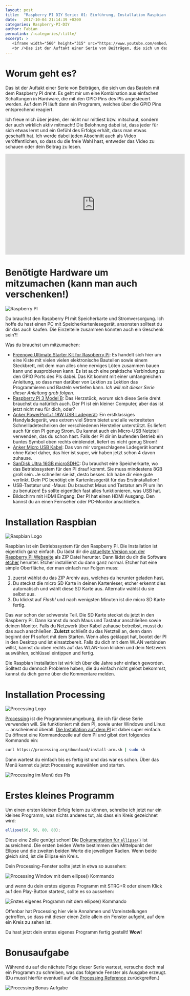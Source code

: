 ```yaml
---
layout: post
title:  "Raspberry PI DIY Serie: 01: Einführung, Installation Raspbian und Installation Processing!"
date:   2017-10-04 21:14:39 +0200
categories: Raspberry-PI-DIY
author: Fabian
permalink: /:categories/:title/
excerpt: >
   <iframe width="560" height="315" src="https://www.youtube.com/embed/Eh5dHIY5I4k" frameborder="0" allowfullscreen></iframe>
   <br />Das ist der Auftakt einer Serie von Beiträgen, die sich um das Basteln mit dem Raspberry PI dreht. Es geht mir um eine Kombination aus einfachen Schaltungen in Hardware, die mit den GPIO Pins des PIs angesteuert werden. Ich freue mich über jeden, der nicht nur mitliest bzw. mitschaut, sondern der auch wirklich sich hinsetzt und aktiv mitmacht! Die Belohnung dabei ist, dass jeder für sich etwas lernt und ein Gefühl des Erfolgs erhält, dass man etwas geschafft hat. Ich werde dabei...
---
```

# Worum geht es?

Das ist der Auftakt einer Serie von Beiträgen, die sich um das Basteln mit dem Raspberry PI dreht. Es geht mir um eine Kombination aus einfachen Schaltungen in Hardware, die mit den GPIO Pins des PIs angesteuert werden. Auf dem PI läuft dann ein Programm, welches über die GPIO Pins entsprechend reagiert.

Ich freue mich über jeden, der nicht nur mitliest bzw. mitschaut, sondern der auch wirklich aktiv mitmacht! Die Belohnung dabei ist, dass jeder für sich etwas lernt und ein Gefühl des Erfolgs erhält, dass man etwas geschafft hat. Ich werde dabei jeden Abschnitt auch als Video veröffentlichen, so dass du die freie Wahl hast, entweder das Video zu schauen oder dein Beitrag zu lesen.

<iframe width="560" height="315" src="https://www.youtube.com/embed/Eh5dHIY5I4k" frameborder="0" allowfullscreen></iframe>

# Benötigte Hardware um mitzumachen (kann man auch verschenken!)

![Raspberry PI](/assets/pi-diy/RPi_Logo.png)

Du brauchst den Raspberry PI mit Speicherkarte und Stromversorgung. Ich hoffe du hast einen PC mit Speicherkartenlesegerät, ansonsten solltest du dir das auch kaufen. Die Einzelteile zusammen könnten auch ein Geschenk sein?!

Was du brauchst um mitzumachen:

- [Freenove Ultimate Starter Kit for Raspberry Pi](http://amzn.to/2halM2T): Es handelt sich hier um eine Kiste mit vielen vielen elektronische Bauteilen sowie einem Steckbrett, mit dem man alles ohne nerviges Löten zusammen bauen kann und ausprobieren kann. Es ist auch eine praktische Verbindung zu den GPIO Ports des PIs dabei. Das Kit kommt mit einer umfangreichen Anleitung, so dass man darüber von Lektion zu Lektion das Programmieren und Basteln vertiefen kann. *Ich will mit dieser Serie dieser Anleitung grob folgen.*
- [Raspberry Pi 3 Model B](http://amzn.to/2x6jwne): Das Herzstück, worum sich diese Serie dreht brauchst du natürlich auch. Der PI ist ein kleiner Computer, aber das ist jetzt nicht neu für dich, oder?
- [Anker PowerPort+1 18W USB Ladegerät](http://amzn.to/2w1ACid): Ein erstklassiges Handyladegerät, was extrem viel Strom bietet und alle verbreiteten Schnellladetechniken der verschiedenen Hersteller unterstützt. Es liefert auch für den PI genug Strom. Du kannst auch ein Micro-USB Netzteil verwenden, das du schon hast. Falls der PI dir im laufenden Betrieb ein buntes Symbol oben rechts einblendet, liefert es nicht genug Strom!
- [Anker Micro USB Kabel](http://amzn.to/2y6RZib): Das von mir vorgeschlagene Ladegerät kommt ohne Kabel daher, das hier ist super, wir haben jetzt schon 4 davon zuhause.
- [SanDisk Ultra 16GB microSDHC](http://amzn.to/2x5IMtR): Du brauchst eine Speicherkarte, wo das Betriebssystem für den PI drauf kommt. Sie muss mindestens 8GB groß sein. Je schneller sie ist, desto besser. Ich habe dir eine gute verlinkt. Dein PC benötigt ein Kartenlesegerät für das Erstinstallation!
- USB-Tastatur und -Maus: Du brauchst Maus und Tastatur am PI um ihn zu benutzen! Es sollte eigentlich fast alles funktionieren, was USB hat.
- Bildschirm mit HDMI Eingang: Der PI hat einen HDMI Ausgang. Den kannst du an einen Fernseher oder PC-Monitor anschließen.

# Installation Raspbian

![Raspbian Logo](/assets/pi-diy/raspbian_logo.png)

Raspbian ist ein Betriebssystem für den Raspberry PI. Die Installation ist eigentlich ganz einfach. Du lädst dir die [aktuellste Version von der Raspberry PI Webseite](https://www.raspberrypi.org/downloads/raspbian/) als ZIP Datei herunter. Dann lädst du dir die Software [etcher](https://etcher.io/) herunter. Etcher installierst du dann ganz normal. Etcher hat eine simple Oberfläche, der man einfach nur Folgen muss:

1. zuerst wählst du das ZIP Archiv aus, welches du herunter geladen hast.
1. Du steckst die micro SD Karte in deinen Kartenleser, etcher erkennt dies automatisch und wählt diese SD Karte aus. Alternativ wählst du sie selbst aus.
1. Du klickst auf _Flash!_ und nach wenigsten Minuten ist die micro SD Karte fertig.

Das war schon der schwerste Teil. Die SD Karte steckst du jetzt in den Raspberry PI. Dann kannst du noch Maus und Tastatur anschließen sowie deinen Monitor. Falls du Netzwerk über Kabel zuhause betreibst, musst du das auch anschließen. **Zuletzt** schließt du das Netzteil an, denn dann beginnt der PI sofort mit dem Starten. Wenn alles geklappt hat, bootet der PI in den Desktop und ist einsatzbereit. Falls du dich mit dem WLAN verbinden willst, kannst du oben rechts auf das WLAN-Icon klicken und dein Netzwerk auswählen, schlüssel eintippen und fertig.

Die Raspbian Installation ist wirklich über die Jahre sehr einfach geworden. Solltest du dennoch Probleme haben, die du einfach nicht gelöst bekommst, kannst du dich gerne über die Kommentare melden.

# Installation Processing

![Processing Logo](/assets/pi-diy/processing_logo.png)

[Processing](https://processing.org/) ist die Programmierumgebung, die ich für diese Serie verwenden will. Sie funktioniert mit dem PI, sowie unter Windows und Linux ... anscheinend überall. [Die Installation auf dem PI](https://github.com/processing/processing/wiki/Raspberry-Pi) ist dabei super einfach. Du öffnest eine Kommandozeile auf dem PI und gibst dort folgendes Kommando ein:

```bash
curl https://processing.org/download/install-arm.sh | sudo sh
```

Dann wartest du einfach bis es fertig ist und das war es schon. Über das Menü kannst du jetzt Processing auswählen und starten.

![Processing im Menü des PIs](/assets/pi-diy/1/processing_pi_menu.png)

# Erstes kleines Programm

Um einen ersten kleinen Erfolg feiern zu können, schreibe ich jetzt nur ein kleines Programm, was nichts anderes tut, als dass ein Kreis gezeichnet wird:

```js
ellipse(50, 50, 80, 80);
```

Diese eine Zeile genügt schon! Die [Dokumentation für `ellipse()`](https://processing.org/reference/ellipse_.html) ist ausreichend. Die ersten beiden Werte bestimmen den Mittelpunkt der Ellipse und die zweiten beiden Werte die jeweiligen Radien. Wenn beide gleich sind, ist die Ellipse ein Kreis.

Dein Processing-Fenster sollte jetzt in etwa so aussehen:

![Processing Window mit dem ellipse() Kommando](/assets/pi-diy/1/processing_ellipse.png)

und wenn du dein erstes eigenes Programm mit STRG+R oder einem Klick auf den Play-Button startest, sollte es so aussehen:

![Erstes eigenes Programm mit dem ellipse() Kommando](/assets/pi-diy/1/ellipse_window.png)

Offenbar hat Processing hier viele Annahmen und Voreinstellungen getroffen, so dass mit dieser einen Zeile allein ein Fenster aufgeht, auf dem ein Kreis zu sehen ist.

Du hast jetzt dein erstes eigenes Programm fertig gestellt! **Wow!**

# Bonusaufgabe

Während du auf die nächste Folge dieser Serie wartest, versuche doch mal ein Programm zu schreiben, was das folgende Fenster als Ausgabe erzeugt. (Du musst hierfür eventuell auf die [Processing Reference](https://processing.org/reference/) zurückgreifen.)

![Processing Bonus Aufgabe](/assets/pi-diy/1/processing_bonus_aufgabe.png)
